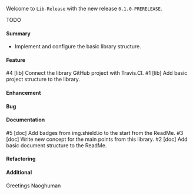 Welcome to `Lib-Release` with the new release `0.1.0-PRERELEASE`.

TODO



#### Summary
* Implement and configure the basic library structure.



#### Feature
#4 [lib] Connect the library GitHub project with Travis.CI.
#1 [lib] Add basic project structure to the library.



#### Enhancement



#### Bug



#### Documentation
#5 [doc] Add badges from img.shield.io to the start from the ReadMe.
#3 [doc] Write new concept for the main points from this library.
#2 [doc] Add basic document structure to the ReadMe.



#### Refactoring



#### Additional



Greetings
Naoghuman



[//]: # (Issues which will be integrated in this release)



[//]: # (Links)
